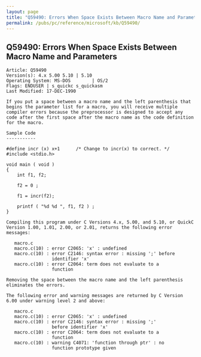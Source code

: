 ```yaml
---
layout: page
title: "Q59490: Errors When Space Exists Between Macro Name and Parameters"
permalink: /pubs/pc/reference/microsoft/kb/Q59490/
---
```


## Q59490: Errors When Space Exists Between Macro Name and Parameters

	Article: Q59490
	Version(s): 4.x 5.00 5.10 | 5.10
	Operating System: MS-DOS        | OS/2
	Flags: ENDUSER | s_quickc s_quickasm
	Last Modified: 17-DEC-1990
	
	If you put a space between a macro name and the left parenthesis that
	begins the parameter list for a macro, you will receive multiple
	compiler errors because the preprocessor is designed to accept any
	code after the first space after the macro name as the code definition
	for the macro.
	
	Sample Code
	-----------
	
	#define incr (x) x+1      /* Change to incr(x) to correct. */
	#include <stdio.h>
	
	void main ( void )
	{
	    int f1, f2;
	
	    f2 = 0 ;
	
	    f1 = incr(f2);
	
	    printf ( "%d %d ", f1, f2 ) ;
	}
	
	Compiling this program under C Versions 4.x, 5.00, and 5.10, or QuickC
	Version 1.00, 1.01, 2.00, or 2.01, returns the following error
	messages:
	
	   macro.c
	   macro.c(10) : error C2065: 'x' : undefined
	   macro.c(10) : error C2146: syntax error : missing ';' before
	                 identifier 'x'
	   macro.c(10) : error C2064: term does not evaluate to a
	                 function
	
	Removing the space between the macro name and the left parenthesis
	eliminates the errors.
	
	The following error and warning messages are returned by C Version
	6.00 under warning level 2 and above:
	
	   macro.c
	   macro.c(10) : error C2065: 'x' : undefined
	   macro.c(10) : error C2146: syntax error : missing ';'
	                 before identifier 'x'
	   macro.c(10) : error C2064: term does not evaluate to a
	                 function
	   macro.c(10) : warning C4071: 'function through ptr' : no
	                 function prototype given
